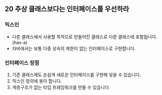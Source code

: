 ## 20 추상 클래스보다는 인터페이스를 우선하라

### 믹스인

-   다른 클래스에서 사용할 목적으로 만들어진 클래스로 다른 클래스에 포함됩니다.(has-a)
-   자바에서는 보통 다중 상속의 제한이 없는 인터페이스로 구현합니다.

### 인터페이스 장점

1. 기존 클래스에도 손쉽게 새로운 인터페이스를 구현해 넣을 수 있습니다.
2. 믹스인 정의에 용이 합니다.
3. 계층구조가 없는 타입 프레임워크를 만들 수 있습니다.
